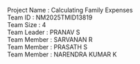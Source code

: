 Project Name : Calculating Family Expenses       
Team ID : NM2025TMID13819            
Team Size : 4             
Team Leader : PRANAV S            
Team Member : SARVANAN R             
Team Member : PRASATH S            
Team Member : NARENDRA KUMAR K              
